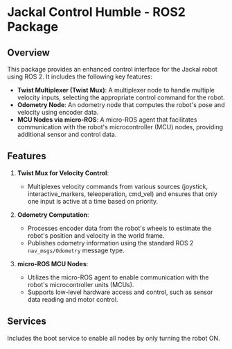 # Jackal Control Humble - ROS2 Package

## Overview

This package provides an enhanced control interface for the Jackal robot using ROS 2. It includes the following key features:

- **Twist Multiplexer (Twist Mux)**: A multiplexer node to handle multiple velocity inputs, selecting the appropriate control command for the robot.
- **Odometry Node**: An odometry node that computes the robot's pose and velocity using encoder data.
- **MCU Nodes via micro-ROS**: A micro-ROS agent that facilitates communication with the robot's microcontroller (MCU) nodes, providing additional sensor and control data.

## Features

1. **Twist Mux for Velocity Control**:
   - Multiplexes velocity commands from various sources (joystick, interactive_markers, teleoperation, cmd_vel) and ensures that only one input is active at a time based on priority.
   
2. **Odometry Computation**:
   - Processes encoder data from the robot's wheels to estimate the robot's position and velocity in the world frame.
   - Publishes odometry information using the standard ROS 2 `nav_msgs/Odometry` message type.

3. **micro-ROS MCU Nodes**:
   - Utilizes the micro-ROS agent to enable communication with the robot's microcontroller units (MCUs).
   - Supports low-level hardware access and control, such as sensor data reading and motor control.
     
## Services

Includes the boot service to enable all nodes by only turning the robot ON.
